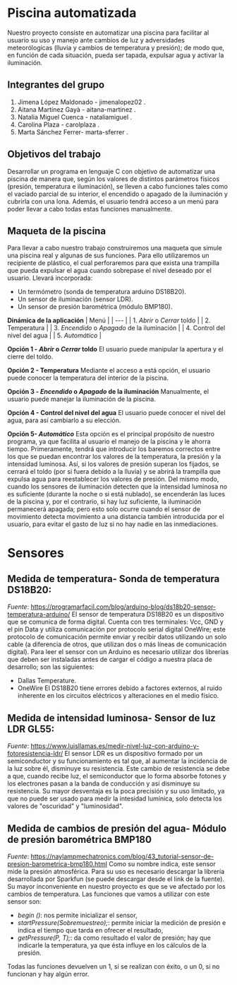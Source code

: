 # Piscina automatizada

Nuestro proyecto consiste en automatizar una piscina para facilitar al usuario su uso y manejo ante cambios de luz y adversidades meteorólogicas (lluvia y cambios de temperatura y presión); de modo que, en función de cada situación, pueda ser tapada, expulsar agua y activar la iluminación.


## Integrantes del grupo

 1. Jimena López Maldonado - jimenalopez02 .
 2. Aitana Martínez Gayà -  aitana-martinez .
 3. Natalia Miguel Cuenca -  nataliamiguel .
 4. Carolina Plaza -  carolplaza .
 5. Marta Sánchez Ferrer-  marta-sferrer .

## Objetivos del trabajo
Desarrollar un programa en lenguaje C con objetivo de automatizar una piscina de manera que, según los valores de distintos parámetros físicos (presión, temperatura e iluminación), se lleven a cabo funciones tales como el vaciado parcial de su interior, el encendido o apagado de la iluminación y cubrirla con una lona. 
Además, el usuario tendrá acceso a un menú para poder llevar a cabo todas estas funciones manualmente.

## Maqueta de la piscina
Para llevar a cabo nuestro trabajo construiremos una maqueta que simule una piscina real y algunas de sus funciones.
Para ello utilizaremos un recipiente de plástico, el cual perforaremos para que exista una trampilla que pueda expulsar el agua cuando sobrepase el nivel deseado por el usuario.
Llevará incorporada:
- Un termómetro (sonda de temperatura arduino  DS18B20).
- Un sensor de iluminación (sensor LDR).
- Un sensor de presión barométrica (módulo BMP180).


**Dinámica de la aplicación**
| Menú |
| --- |
| 1. *Abrir* o *Cerrar* toldo  |
| 2. Temperatura |
| 3. *Encendido* o *Apagado* de la iluminación |
| 4. Control del nivel del agua |
| 5. *Automático* |

**Opción 1 - *Abrir* o *Cerrar* toldo**
El usuario puede manipular la apertura y el cierre del toldo.

**Opción 2 - Temperatura**
Mediante el acceso a está opción, el usuario puede conocer la temperatura del interior de la piscina.

**Opción 3 - *Encendido* o *Apagado* de la iluminación**
Manualmente, el usuario puede manejar la iluminación de la piscina.

**Opción 4 - Control del nivel del agua**
El usuario puede conocer el nivel del agua, para así cambiarlo a su elección.

**Opción 5- *Automático***
Esta opción es el principal propósito de nuestro programa, ya que facilita al usuario el manejo de la piscina y le ahorra tiempo. 
Primeramente, tendrá que introducir los baremos correctos entre los que se puedan encontrar los valores de la temperatura, la presión y la intensidad luminosa. 
Así, si los valores de presión superan los fijados, se cerrará el toldo (por si fuera debido a la lluvia) y se abrirá la trampilla que expulsa agua para reestablecer los valores de presión. 
Del mismo modo, cuando los sensores de iluminación detecten que la intensidad luminosa no es suficiente (durante la noche o si está nublado), se encenderán las luces de la piscina y, por el contrario, si hay luz suficiente, la iluminación permanecerá apagada; pero esto solo ocurre cuando el sensor de movimiento detecta movimiento a una distancia también introducida por el usuario, para evitar el gasto de luz si no hay nadie en las inmediaciones.


 # Sensores
 ## Medida de temperatura- Sonda de temperatura DS18B20:
*Fuente*: https://programarfacil.com/blog/arduino-blog/ds18b20-sensor-temperatura-arduino/
El sensor de temperatura DS18B20 es un dispositivo que se comunica de forma digital. Cuenta con tres terminales: Vcc, GND y el pin Data y utiliza comunicación por protocolo serial digital OneWire; este protocolo de comunicación permite enviar y recibir datos utilizando un solo cable (a diferencia de otros, que utilizan dos o más líneas de comunicación digital).
Para leer el sensor con un Arduino es necesario utilizar dos librerías que deben ser instaladas antes de cargar el código a nuestra placa de desarrollo; son las siguientes:
- Dallas Temperature.
- OneWire
El DS18B20 tiene errores debido a factores externos, al ruido inherente en los circuitos eléctricos y alteraciones en el medio físico.

## Medida de intensidad luminosa- Sensor de luz LDR GL55:
*Fuente*: https://www.luisllamas.es/medir-nivel-luz-con-arduino-y-fotoresistencia-ldr/
El sensor LDR es un dispositivo formado por un semiconductor y su funcionamiento es tal que, al aumentar la incidencia de la luz sobre él, disminuye su resistencia.
Este cambio de resistencia se debe a que, cuando recibe luz, el semiconductor que lo forma absorbe fotones y los electrones pasan a la banda de conducción y así disminuye su resistencia.
Su mayor desventaja es la poca precisión y su uso limitado, ya que no puede ser usado para medir la intesidad lumínica, solo detecta los valores de "oscuridad" y "luminosidad".

 ## Medida de cambios de presión del agua- Módulo de presión barométrica BMP180
*Fuente*: https://naylampmechatronics.com/blog/43_tutorial-sensor-de-presion-barometrica-bmp180.html
Como su nombre indica, este sensor mide la presión atmosférica. Para su uso es necesario descargar la librería desarrollada por Sparkfun (se puede descargar desde el link de la fuente).
Su mayor inconveniente en nuestro proyecto es que se ve afectado por los cambios de temperatura.
Las funciones que vamos a utilizar con este sensor son: 
- *begin ()*: nos permite inicializar el sensor,
- *startPressure(Sobremuestreo);*: permite iniciar la medición de presión e indica el tiempo que tarda en ofrecer el resultado,
- *getPressure(P, T);*: da como resultado el valor de presión; hay que indicarle la temperatura, ya que ésta influye en los cálculos de la presión.

Todas las funciones devuelven un 1, si se realizan con éxito, o un 0, si no funcionan y hay algún error.

